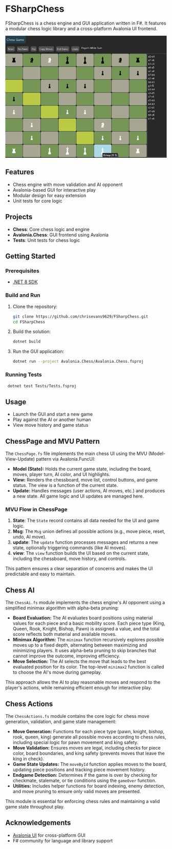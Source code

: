 # FSharpChess

FSharpChess is a chess engine and GUI application written in F#. It features a modular chess logic library and a cross-platform Avalonia UI frontend.

![chess game](assets/image.png)

## Features
- Chess engine with move validation and AI opponent
- Avalonia-based GUI for interactive play
- Modular design for easy extension
- Unit tests for core logic

## Projects
- **Chess**: Core chess logic and engine
- **Avalonia.Chess**: GUI frontend using Avalonia
- **Tests**: Unit tests for chess logic

## Getting Started

### Prerequisites
- [.NET 8 SDK](https://dotnet.microsoft.com/download)

### Build and Run
1. Clone the repository:
   ```sh
   git clone https://github.com/chrisevans9629/FSharpChess.git
   cd FSharpChess
   ```
2. Build the solution:
   ```sh
   dotnet build
   ```
3. Run the GUI application:
   ```sh
   dotnet run --project Avalonia.Chess/Avalonia.Chess.fsproj
   ```

### Running Tests
```sh
 dotnet test Tests/Tests.fsproj
```

## Usage
- Launch the GUI and start a new game
- Play against the AI or another human
- View move history and game status

## ChessPage and MVU Pattern

The `ChessPage.fs` file implements the main chess UI using the MVU (Model-View-Update) pattern via Avalonia.FuncUI:

- **Model (State):** Holds the current game state, including the board, moves, player turn, AI color, and UI highlights.
- **View:** Renders the chessboard, move list, control buttons, and game status. The view is a function of the current state.
- **Update:** Handles messages (user actions, AI moves, etc.) and produces a new state. All game logic and UI updates are managed here.

### MVU Flow in ChessPage
1. **State**: The `State` record contains all data needed for the UI and game logic.
2. **Msg**: The `Msg` union defines all possible actions (e.g., move piece, reset, undo, AI move).
3. **update**: The `update` function processes messages and returns a new state, optionally triggering commands (like AI moves).
4. **view**: The `view` function builds the UI based on the current state, including the chessboard, move history, and controls.

This pattern ensures a clear separation of concerns and makes the UI predictable and easy to maintain.

## Chess AI

The `ChessAi.fs` module implements the chess engine's AI opponent using a simplified minimax algorithm with alpha-beta pruning:

- **Board Evaluation:** The AI evaluates board positions using material values for each piece and a basic mobility score. Each piece type (King, Queen, Rook, Knight, Bishop, Pawn) is assigned a value, and the total score reflects both material and available moves.
- **Minimax Algorithm:** The `minimax` function recursively explores possible moves up to a fixed depth, alternating between maximizing and minimizing players. It uses alpha-beta pruning to skip branches that cannot improve the outcome, improving efficiency.
- **Move Selection:** The AI selects the move that leads to the best evaluated position for its color. The top-level `minimax2` function is called to choose the AI's move during gameplay.

This approach allows the AI to play reasonable moves and respond to the player's actions, while remaining efficient enough for interactive play.

## Chess Actions

The `ChessActions.fs` module contains the core logic for chess move generation, validation, and game state management:

- **Move Generation:** Functions for each piece type (pawn, knight, bishop, rook, queen, king) generate all possible moves according to chess rules, including special logic for pawn movement and king safety.
- **Move Validation:** Ensures moves are legal, including checks for piece color, board boundaries, and king safety (prevents moves that leave the king in check).
- **Game State Updates:** The `moveById` function applies moves to the board, updating piece positions and tracking piece movement history.
- **Endgame Detection:** Determines if the game is over by checking for checkmate, stalemate, or tie conditions using the `gameOver` function.
- **Utilities:** Includes helper functions for board indexing, enemy detection, and move pruning to ensure only valid moves are presented.

This module is essential for enforcing chess rules and maintaining a valid game state throughout play.

## Acknowledgements
- [Avalonia UI](https://avaloniaui.net/) for cross-platform GUI
- F# community for language and library support
